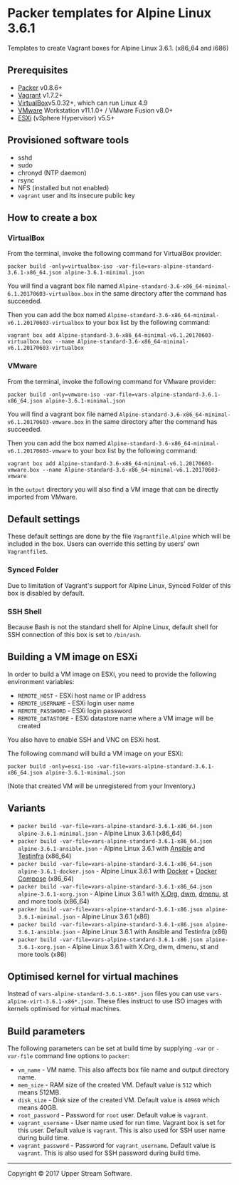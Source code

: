 # Packer templates for Alpine Linux 3.6.1

Templates to create Vagrant boxes for Alpine Linux 3.6.1. (x86_64 and i686)

## Prerequisites

* [Packer][] v0.8.6+
* [Vagrant][] v1.7.2+
* [VirtualBox][]v5.0.32+, which can run Linux 4.9
* [VMware][] Workstation v11.1.0+ / VMware Fusion v8.0+
* [ESXi][] (vSphere Hypervisor) v5.5+

[ESXi]: http://www.vmware.com/products/vsphere-hypervisor
        "Free VMware vSphere Hypervisor, Free Virtualization (ESXi)"
[Packer]: https://www.packer.io/ "Packer by HashiCorp"
[Vagrant]: https://www.vagrantup.com/ "Vagrant"
[VirtualBox]: https://www.virtualbox.org/ "Oracle VM VirtualBox"
[VMware]: http://www.vmware.com/ "VMware Virtualization for Desktop &amp; Server, Application, Public &amp; Hybrid Clouds"

## Provisioned software tools

* sshd
* sudo
* chronyd (NTP daemon)
* rsync
* NFS (installed but not enabled)
* `vagrant` user and its insecure public key

## How to create a box

### VirtualBox

From the terminal, invoke the following command for VirtualBox provider:

    packer build -only=virtualbox-iso -var-file=vars-alpine-standard-3.6.1-x86_64.json alpine-3.6.1-minimal.json

You will find a vagrant box file named `Alpine-standard-3.6-x86_64-minimal-6.1.20170603-virtualbox.box`
in the same directory after the command has succeeded.

Then you can add the box named `Alpine-standard-3.6-x86_64-minimal-v6.1.20170603-virtualbox` to your box list
by the following command:

    vagrant box add Alpine-standard-3.6-x86_64-minimal-v6.1.20170603-virtualbox.box --name Alpine-standard-3.6-x86_64-minimal-v6.1.20170603-virtualbox

### VMware

From the terminal, invoke the following command for VMware provider:

    packer build -only=vmware-iso -var-file=vars-alpine-standard-3.6.1-x86_64.json alpine-3.6.1-minimal.json

You will find a vagrant box file named `Alpine-standard-3.6-x86_64-minimal-v6.1.20170603-vmware.box`
in the same directory after the command has succeeded.

Then you can add the box named `Alpine-standard-3.6-x86_64-minimal-v6.1.20170603-vmware` to your box list
by the following command:

    vagrant box add Alpine-standard-3.6-x86_64-minimal-v6.1.20170603-vmware.box --name Alpine-standard-3.6-x86_64-minimal-v6.1.20170603-vmware

In the `output` directory you will also find a VM image that can be directly imported from VMware.

## Default settings

These default settings are done by the file `Vagrantfile.Alpine` which will be included in the box.
Users can override this setting by users' own `Vagrantfile`s.

### Synced Folder

Due to limitation of Vagrant's support for Alpine Linux, Synced Folder of this box is disabled by default.

### SSH Shell

Because Bash is not the standard shell for Alpine Linux, default shell for SSH connection of this box
is set to `/bin/ash`.

## Building a VM image on ESXi

In order to build a VM image on ESXi, you need to provide the following environment variables:

* `REMOTE_HOST` - ESXi host name or IP address
* `REMOTE_USERNAME` - ESXi login user name
* `REMOTE_PASSWORD` - ESXi login password
* `REMOTE_DATASTORE` - ESXi datastore name where a VM image will be created

You also have to enable SSH and VNC on ESXi host.

The following command will build a VM image on your ESXi:

    packer build -only=esxi-iso -var-file=vars-alpine-standard-3.6.1-x86_64.json alpine-3.6.1-minimal.json

(Note that created VM will be unregistered from your Inventory.)

## Variants

* `packer build -var-file=vars-alpine-standard-3.6.1-x86_64.json alpine-3.6.1-minimal.json` - Alpine Linux 3.6.1 (x86_64)
* `packer build -var-file=vars-alpine-standard-3.6.1-x86_64.json alpine-3.6.1-ansible.json` - Alpine Linux 3.6.1 with [Ansible] and [Testinfra] (x86_64)
* `packer build -var-file=vars-alpine-standard-3.6.1-x86_64.json alpine-3.6.1-docker.json` - Alpine Linux 3.6.1 with [Docker] + [Docker Compose] (x86_64)
* `packer build -var-file=vars-alpine-standard-3.6.1-x86_64.json alpine-3.6.1-xorg.json` - Alpine Linux 3.6.1 with [X.Org], [dwm], [dmenu], [st] and more tools (x86_64)
* `packer build -var-file=vars-alpine-standard-3.6.1-x86.json alpine-3.6.1-minimal.json` - Alpine Linux 3.6.1 (x86)
* `packer build -var-file=vars-alpine-standard-3.6.1-x86.json alpine-3.6.1-ansible.json` - Alpine Linux 3.6.1 with Ansible and Testinfra (x86)
* `packer build -var-file=vars-alpine-standard-3.6.1-x86.json alpine-3.6.1-xorg.json` - Alpine Linux 3.6.1 with X.Org, dwm, dmenu, st and more tools (x86)

[Ansible]: https://www.ansible.com/ "Ansible is Simple IT Automation"
[dmenu]: http://tools.suckless.org/dmenu/ "dmenu | suckless.org tools"
[Docker]: https://www.docker.com/ "Docker - Build, Ship and Run Any App, Anywhere"
[Docker Compose]: https://docs.docker.com/compose/ "Docker Compose - Docker Documentation"
[dwm]: http://dwm.suckless.org/ "suckless.org dwm - dynamic window manager"
[st]: http://st.suckless.org/ "suckless.org st - simple terminal"
[Testinfra]: https://testinfra.readthedocs.io/en/latest/ "Testinfra test your infrastructure &mdash; testinfra 1.5.3 documentation"
[X.Org]: https://www.x.org/wiki/ "X.Org"

## Optimised kernel for virtual machines

Instead of `vars-alpine-standard-3.6.1-x86*.json` files you can use `vars-alpine-virt-3.6.1-x86*.json`.
These files instruct to use ISO images with kernels optimised for virtual machines.

## Build parameters

The following parameters can be set at build time by supplying `-var` or `-var-file` command line options to `packer`:

* `vm_name` - VM name.  This also affects box file name and output directory name.
* `mem_size` - RAM size of the created VM.  Default value is `512` which means 512MB.
* `disk_size` - Disk size of the created VM.  Default value is `40960` which means 40GB.
* `root_password` - Password for `root` user.  Default value is `vagrant`.
* `vagrant_username` - User name used for run time.  Vagrant box is set for this user.  Default value is `vagrant`.
  This is also used for SSH user name during build time.
* `vagrant_password` - Password for `vagrant_username`.  Default value is `vagrant`.
  This is also used for SSH password during build time.

- - -

Copyright &copy; 2017 Upper Stream Software.
